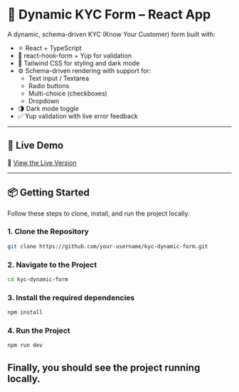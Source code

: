 # 🧾 Dynamic KYC Form – React App

A dynamic, schema-driven KYC (Know Your Customer) form built with:

- ⚛️ React + TypeScript  
- 🎯 react-hook-form + Yup for validation  
- 🎨 Tailwind CSS for styling and dark mode  
- ⚙️ Schema-driven rendering with support for:
  - Text input / Textarea
  - Radio buttons
  - Multi-choice (checkboxes)
  - Dropdown
- 🌗 Dark mode toggle
- ✅ Yup validation with live error feedback

---

## 🚀 Live Demo

🔗 [View the Live Version](https://kyc-vois.vercel.app/)  

---

## 📦 Getting Started

Follow these steps to clone, install, and run the project locally:

### 1. Clone the Repository

```bash
git clone https://github.com/your-username/kyc-dynamic-form.git
```

### 2. Navigate to the Project
```bash
cd kyc-dynamic-form
```

### 3. Install the required dependencies
```bash
npm install
```

### 4. Run the Project
```bash
npm run dev
```

## Finally, you should see the project running locally.
